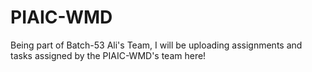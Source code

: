 # PIAIC-WMD
Being part of Batch-53 Ali's Team, I will be uploading assignments and tasks assigned by the PIAIC-WMD's team here!
